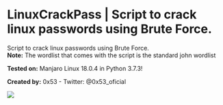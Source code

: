 # LinuxCrackPass | Script to crack linux passwords using Brute Force.

Script to crack linux passwords using Brute Force.</br>
<b>Note:</b> The wordlist that comes with the script is the standard john wordlist
<p><b>Tested on:</b> Manjaro Linux 18.0.4 in Python 3.7.3!</p>
<p><b>Created by:</b> 0x53 - Twitter: @0x53_oficial</p>

<img src="https://i.imgur.com/PRcrPGs.png" />
